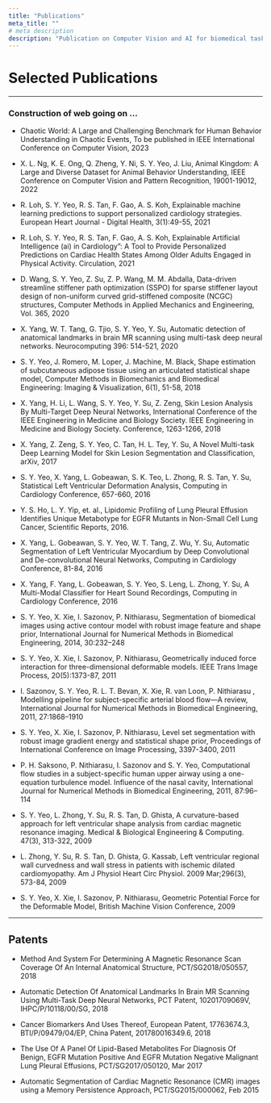 ```yaml
---
title: "Publications"
meta_title: ""
# meta description
description: "Publication on Computer Vision and AI for biomedical tasks and biomedical devices"
---
```



# Selected Publications



___
### Construction of web going on ...


- Chaotic World: A Large and Challenging Benchmark for Human Behavior Understanding in Chaotic Events, To be published in IEEE International Conference on Computer Vision, 2023
- X. L. Ng, K. E. Ong, Q. Zheng, Y. Ni, S. Y. Yeo, J. Liu, Animal Kingdom: A Large and Diverse Dataset for Animal Behavior Understanding, IEEE Conference on Computer Vision and Pattern Recognition, 19001-19012, 2022

- R. Loh, S. Y. Yeo, R. S. Tan, F. Gao, A. S. Koh, Explainable machine learning predictions to support personalized cardiology strategies. European Heart Journal - Digital Health, 3(1):49-55, 2021

- R. Loh, S. Y. Yeo, R. S. Tan, F. Gao, A. S. Koh, Explainable Artificial Intelligence (ai) in Cardiology”: A Tool to Provide Personalized Predictions on Cardiac Health States Among Older Adults Engaged in Physical Activity. Circulation, 2021

- D. Wang, S. Y. Yeo, Z. Su, Z. P. Wang, M. M. Abdalla, Data-driven streamline stiffener path optimization (SSPO) for sparse stiffener layout design of non-uniform curved grid-stiffened composite (NCGC) structures, Computer Methods in Applied Mechanics and Engineering, Vol. 365, 2020

- X. Yang, W. T. Tang, G. Tjio, S. Y. Yeo, Y. Su, Automatic detection of anatomical landmarks in brain MR scanning using multi-task deep neural networks. Neurocomputing 396: 514-521, 2020

- S. Y. Yeo, J. Romero, M. Loper, J. Machine, M. Black, Shape estimation of subcutaneous adipose tissue using an articulated statistical shape model, Computer Methods in Biomechanics and Biomedical Engineering: Imaging & Visualization, 6(1), 51-58, 2018 

- X. Yang, H. Li, L. Wang, S. Y. Yeo, Y. Su, Z. Zeng,  Skin Lesion Analysis By Multi-Target Deep Neural Networks, International Conference of the IEEE Engineering in Medicine and Biology Society. IEEE Engineering in Medicine and Biology Society. Conference, 1263-1266, 2018

- X. Yang, Z. Zeng, S. Y. Yeo, C. Tan, H. L. Tey, Y. Su, A Novel Multi-task Deep Learning Model for Skin Lesion Segmentation and Classification, arXiv, 2017

- S. Y. Yeo, X. Yang,  L. Gobeawan, S. K. Teo, L. Zhong, R. S. Tan, Y. Su, Statistical Left Ventricular Deformation Analysis, Computing in Cardiology Conference, 657-660, 2016

- Y. S. Ho, L. Y. Yip, et. al., Lipidomic Profiling of Lung Pleural Effusion Identifies Unique Metabotype for EGFR Mutants in Non-Small Cell Lung Cancer, Scientific Reports, 2016.

- X. Yang, L. Gobeawan, S. Y. Yeo, W. T. Tang, Z. Wu, Y. Su, Automatic Segmentation of Left Ventricular Myocardium by Deep Convolutional and De-convolutional Neural Networks, Computing in Cardiology Conference, 81-84, 2016

- X. Yang, F. Yang, L. Gobeawan, S. Y. Yeo, S. Leng, L. Zhong, Y. Su, A Multi-Modal Classifier for Heart Sound Recordings, Computing in Cardiology Conference, 2016

- S. Y. Yeo, X. Xie, I. Sazonov, P. Nithiarasu, Segmentation of biomedical images using active contour model with robust image feature and shape prior, International Journal for Numerical Methods in Biomedical Engineering, 2014, 30:232–248
- S. Y. Yeo, X. Xie, I. Sazonov, P. Nithiarasu, Geometrically induced force interaction for three-dimensional deformable models. IEEE Trans Image Process, 20(5):1373-87, 2011

- I. Sazonov, S. Y. Yeo, R. L. T. Bevan, X. Xie, R. van Loon, P. Nithiarasu , Modelling pipeline for subject-specific arterial blood flow—A review, International Journal for Numerical Methods in Biomedical Engineering, 2011, 27:1868–1910
- S. Y. Yeo, X. Xie, I. Sazonov, P. Nithiarasu, Level set segmentation with robust image gradient energy and statistical shape prior, Proceedings of International Conference on Image Processing,  3397-3400, 2011

- P. H. Saksono, P. Nithiarasu, I. Sazonov and S. Y. Yeo, Computational flow studies in a subject-specific human upper airway using a one-equation turbulence model. Influence of the nasal cavity, International Journal for Numerical Methods in Biomedical Engineering, 2011, 87:96–114

- S. Y. Yeo, L. Zhong, Y. Su, R. S. Tan, D. Ghista, A curvature-based approach for left ventricular shape analysis from cardiac magnetic resonance imaging. Medical & Biological Engineering & Computing. 47(3), 313-322, 2009

 - L. Zhong, Y. Su, R. S. Tan, D. Ghista, G. Kassab, Left ventricular regional wall curvedness and wall stress in patients with ischemic dilated cardiomyopathy. Am J Physiol Heart Circ Physiol. 2009 Mar;296(3), 573-84, 2009

- S. Y. Yeo, X. Xie, I. Sazonov, P. Nithiarasu, Geometric Potential Force for the Deformable Model, British Machine Vision Conference, 2009
 
---

## Patents

- Method And System For Determining A Magnetic Resonance Scan Coverage Of An Internal Anatomical Structure, PCT/SG2018/050557, 2018 

- Automatic Detection Of Anatomical Landmarks In Brain MR Scanning Using Multi-Task Deep Neural Networks, PCT Patent, 10201709069V, IHPC/P/10118/00/SG, 2018 

- Cancer Biomarkers And Uses Thereof, European Patent, 17763674.3, BTI/P/09479/04/EP, China Patent, 201780016349.6, 2018 

- The Use Of A Panel Of Lipid-Based Metabolites For Diagnosis Of Benign, EGFR Mutation Positive And EGFR Mutation Negative Malignant Lung Pleural Effusions, PCT/SG2017/050120, Mar 2017 

- Automatic Segmentation of Cardiac Magnetic Resonance (CMR) images using a Memory Persistence Approach, PCT/SG2015/000062, Feb 2015 
